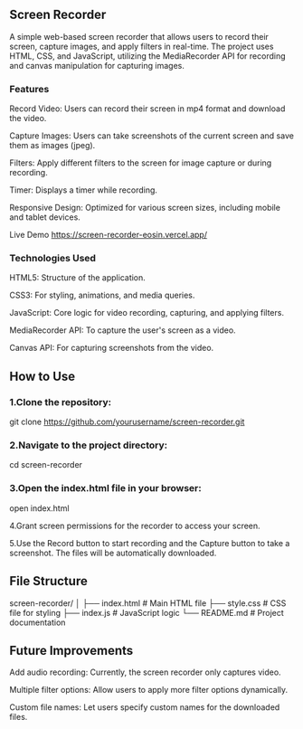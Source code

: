 ## Screen Recorder
A simple web-based screen recorder that allows users to record their screen, capture images, and apply filters in real-time. The project uses HTML, CSS, and JavaScript, utilizing the MediaRecorder API for recording and canvas manipulation for capturing images.

### Features
Record Video: Users can record their screen in mp4 format and download the video.

Capture Images: Users can take screenshots of the current screen and save them as images (jpeg).

Filters: Apply different filters to the screen for image capture or during recording.

Timer: Displays a timer while recording.

Responsive Design: Optimized for various screen sizes, including mobile and tablet devices.

Live Demo
https://screen-recorder-eosin.vercel.app/

### Technologies Used
HTML5: Structure of the application.

CSS3: For styling, animations, and media queries.

JavaScript: Core logic for video recording, capturing, and applying filters.

MediaRecorder API: To capture the user's screen as a video.

Canvas API: For capturing screenshots from the video.

## How to Use
### 1.Clone the repository:
git clone https://github.com/yourusername/screen-recorder.git

### 2.Navigate to the project directory:
cd screen-recorder

### 3.Open the index.html file in your browser:
open index.html

4.Grant screen permissions for the recorder to access your screen.

5.Use the Record button to start recording and the Capture button to take a screenshot. The files will be automatically downloaded.

## File Structure
screen-recorder/
│
├── index.html          # Main HTML file
├── style.css           # CSS file for styling
├── index.js            # JavaScript logic
└── README.md           # Project documentation

## Future Improvements
Add audio recording: Currently, the screen recorder only captures video.

Multiple filter options: Allow users to apply more filter options dynamically.

Custom file names: Let users specify custom names for the downloaded files.

